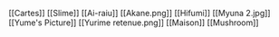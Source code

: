 
[[Cartes]]
[[Slime]]
[[Ai-raiu]]
[[Akane.png]]
[[Hifumi]]
[[Myuna 2.jpg]]
[[Yume's Picture]]
[[Yurime retenue.png]]
[[Maison]]
[[Mushroom]]












